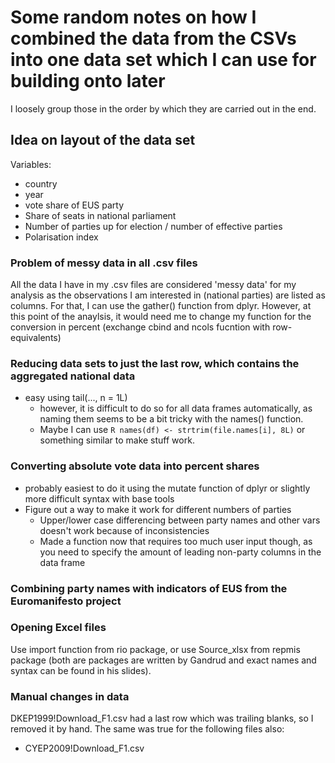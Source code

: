 # Some random notes on how I combined the data from the CSVs into one data set which I can use for building onto later
I loosely group those in the order by which they are carried out in the end.

## Idea on layout of the data set
Variables:
+ country
+ year
+ vote share of EUS party
+ Share of seats in national parliament
+ Number of parties up for election / number of effective parties
+ Polarisation index

### Problem of messy data in all .csv files
All the data I have in my .csv files are considered 'messy data' for my analysis as the observations I am interested in (national parties) are listed as columns. For that, I can use the gather() function from dplyr. However, at this point of the anaylsis, it would need me to change my function for the conversion in percent (exchange cbind and ncols fucntion with row-equivalents)

### Reducing data sets to just the last row, which contains the aggregated national data
+ easy using tail(..., n = 1L)
  + however, it is difficult to do so for all data frames automatically, as naming them seems to be a bit tricky with the names() function.
  + Maybe I can use `R names(df) <- strtrim(file.names[i], 8L)` or something similar to make stuff work.  

### Converting absolute vote data into percent shares
+ probably easiest to do it using the mutate function of dplyr or slightly more difficult syntax with base tools
+ Figure out a way to make it work for different numbers of parties
  + Upper/lower case differencing between party names and other vars doesn't work because of inconsistencies
  + Made a function now that requires too much user input though, as you need to specify the amount of leading non-party columns in the data frame

### Combining party names with indicators of EUS from the Euromanifesto project

### Opening Excel files
Use import function from rio package, or use Source_xlsx from repmis package (both are packages are written by Gandrud and exact names and syntax can be found in his slides).


### Manual changes in data
DKEP1999!Download_F1.csv had a last row which was trailing blanks, so I removed it by hand. The same was true for the following files also:
+ CYEP2009!Download_F1.csv
